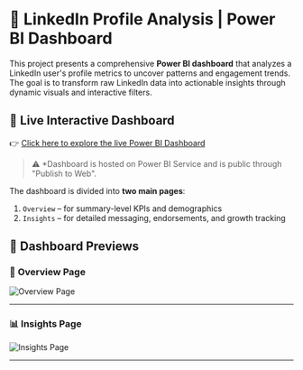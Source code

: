 # 💼 LinkedIn Profile Analysis | Power BI Dashboard
This project presents a comprehensive **Power BI dashboard** that analyzes a LinkedIn user's profile metrics to uncover patterns and engagement trends. The goal is to transform raw LinkedIn data into actionable insights through dynamic visuals and interactive filters.

## 🔗 Live Interactive Dashboard
👉 [Click here to explore the live Power BI Dashboard](https://app.powerbi.com/view?r=eyJrIjoiYTAyZjYxMDktYmJhZi00ZmUxLTgyZmUtYmJlODdjNGY1N2U1IiwidCI6IjQ2ODQ3YjcwLWZlZDYtNDE2My04MjhkLTBjNmQ3ODhmOWRhZCIsImMiOjl9)
> ⚠️ *Dashboard is hosted on Power BI Service and is public through "Publish to Web".

The dashboard is divided into **two main pages**:
1. `Overview` – for summary-level KPIs and demographics
2. `Insights` – for detailed messaging, endorsements, and growth tracking

## 📸 Dashboard Previews

### 🧭 **Overview Page**

![Overview Page](![image](https://github.com/user-attachments/assets/07ebd7f2-deae-4a5a-bdb2-4afdb4ae7c91)
)

---

### 📊 **Insights Page**

![Insights Page](![image](https://github.com/user-attachments/assets/8331a318-ba49-45f1-b471-a9f19b43ab03)
)

---
